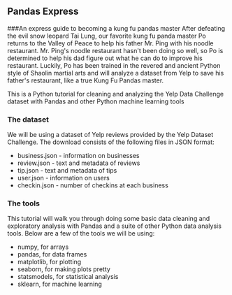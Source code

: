 ## Pandas Express
###An express guide to becoming a kung fu pandas master
After defeating the evil snow leopard Tai Lung, our favorite kung fu panda master Po returns to the Valley of Peace to help his father Mr. Ping with his noodle restaurant. Mr. Ping's noodle restaurant hasn't been doing so well, so Po is determined to help his dad figure out what he can do to improve his restaurant. Luckily, Po has been trained in the revered and ancient Python style of Shaolin martial arts and will analyze a dataset from Yelp to save his father's restaurant, like a true Kung Fu Pandas master.

This is a Python tutorial for cleaning and analyzing the Yelp Data Challenge dataset with Pandas and other Python machine learning tools

### The dataset
We will be using a dataset of Yelp reviews provided by the Yelp Dataset Challenge. The download consists of the following files in JSON format:
* business.json - information on businesses
* review.json - text and metadata of reviews
* tip.json - text and metadata of tips
* user.json - information on users
* checkin.json - number of checkins at each business

### The tools
This tutorial will walk you through doing some basic data cleaning and exploratory analysis with Pandas and a suite of other Python data analysis tools. Below are a few of the tools we will be using:
* numpy, for arrays
* pandas, for data frames
* matplotlib, for plotting
* seaborn, for making plots pretty
* statsmodels, for statistical analysis
* sklearn, for machine learning

